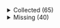 <details><summary>Collected (65)</summary>
<p>

| Packet |
| --- |
| login |
| custom_payload |
| difficulty |
| abilities |
| held_item_slot |
| declare_recipes |
| tags |
| entity_status |
| declare_commands |
| unlock_recipes |
| position |
| player_info |
| update_view_position |
| map_chunk |
| spawn_entity |
| entity_metadata |
| entity_update_attributes |
| initialize_world_border |
| update_time |
| spawn_position |
| server_data |
| window_items |
| update_health |
| experience |
| advancements |
| entity_velocity |
| multi_block_change |
| block_change |
| entity_head_rotation |
| rel_entity_move |
| entity_move_look |
| entity_look |
| update_light |
| entity_teleport |
| entity_equipment |
| entity_destroy |
| system_chat |
| named_entity_spawn |
| tab_complete |
| player_chat |
| death_combat_event |
| respawn |
| game_state_change |
| world_event |
| sound_effect |
| set_slot |
| set_cooldown |
| acknowledge_player_digging |
| entity_sound_effect |
| map |
| set_title_text |
| unload_chunk |
| keep_alive |
| scoreboard_objective |
| scoreboard_display_objective |
| scoreboard_score |
| named_sound_effect |
| entity_effect |
| remove_entity_effect |
| open_window |
| craft_progress_bar |
| close_window |
| boss_bar |
| collect |
| statistics |

</p>
</details>
<details><summary>Missing (40)</summary>
<p>

| Packet |
| --- |
| spawn_entity_experience_orb |
| animation |
| block_break_animation |
| tile_entity_data |
| block_action |
| chat_preview |
| face_player |
| nbt_query_response |
| kick_disconnect |
| explosion |
| open_horse_window |
| world_particles |
| trade_list |
| vehicle_move |
| open_book |
| open_sign_entity |
| craft_recipe_response |
| end_combat_event |
| enter_combat_event |
| resource_pack_send |
| camera |
| update_view_distance |
| should_display_chat_preview |
| attach_entity |
| set_passengers |
| teams |
| stop_sound |
| playerlist_header |
| select_advancement_tab |
| clear_titles |
| action_bar |
| world_border_center |
| world_border_lerp_size |
| world_border_size |
| world_border_warning_delay |
| world_border_warning_reach |
| ping |
| set_title_subtitle |
| set_title_time |
| simulation_distance |

</p>
</details>